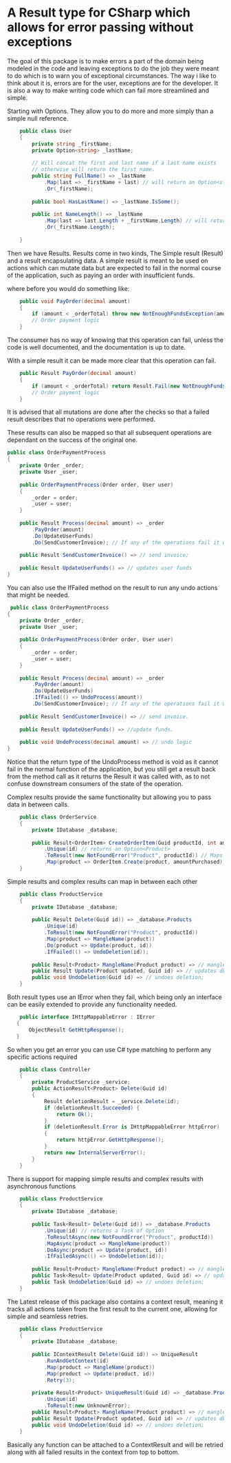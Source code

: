 A Result type for CSharp which allows for error passing without exceptions
=
The goal of this package is to make errors a part of the domain being modeled in the code and leaving exceptions to do 
the job they were meant to do which is to warn you of exceptional circumstances.
The way i like to think about it is, errors are for the user, exceptions are for the developer.
It is also a way to make writing code which can fail more streamlined and simple.

Starting with Options.
They allow you to do more and more simply than a simple null reference.
```csharp
    public class User
    {
        private string _firstName;
        private Option<string> _lastName;
        
        // Will concat the first and last name if a last name exists
        // otherwise will return the first name.
        public string FullName() => _lastName
            .Map(last => _firstName + last) // will return an Option<string>
            .Or(_firstName);
        
        public bool HasLastName() => _lastName.IsSome();
        
        public int NameLength() => _lastName
            .Map(last => last.Length + _firstName.Length) // will return Option<int>
            .Or(_firstName.Length);
        
    }
```

Then we have Results.
Results come in two kinds, The Simple result (Result) and a result encapsulating data.
A simple result is meant to be used on actions which can mutate data but are expected to fail in the normal course 
of the application, such as paying an order with insufficient funds.

where before you would do something like:
```csharp
    public void PayOrder(decimal amount) 
    {
        if (amount < _orderTotal) throw new NotEnoughFundsException(amount);
        // Order payment logic
    }
```
The consumer has no way of knowing that this operation can fail, unless the code is well documented, 
and the documentation is up to date.

With a simple result it can be made more clear that this operation can fail.

```csharp
    public Result PayOrder(decimal amount)
    {
        if (amount < _orderTotal) return Result.Fail(new NotEnoughFunds(amount));
        // Order payment logic
    }
```
It is advised that all mutations are done after the checks so that a failed result describes that no operations were performed.

These results can also be mapped so that all subsequent operations are dependant on the success of the original one.

```csharp
public class OrderPaymentProcess
{
    private Order _order;
    private User _user;
    
    public OrderPaymentProcess(Order order, User user) 
    {
        _order = order;
        _user = user;
    }
    
    public Result Process(decimal amount) => _order
        .PayOrder(amount)
        .Do(UpdateUserFunds)
        .Do(SendCustomerInvoice); // If any of the operations fail it will return a failed result
        
    public Result SendCustomerInvoice() => // send invoice;
    
    public Result UpdateUserFunds() => // updates user funds
}
```
You can also use the IfFailed method on the result to run any undo actions that might be needed.
```csharp
 public class OrderPaymentProcess
{
    private Order _order;
    private User _user;
    
    public OrderPaymentProcess(Order order, User user) 
    {
        _order = order;
        _user = user;
    }
    
    public Result Process(decimal amount) => _order
        .PayOrder(amount)
        .Do(UpdateUserFunds)
        .IfFailed(() => UndoProcess(amount))
        .Do(SendCustomerInvoice); // If any of the operations fail it will return a failed result
        
    public Result SendCustomerInvoice() => // send invoice.
    
    public Result UpdateUserFunds() => //update funds.
    
    public void UndoProcess(decimal amount) => // undo logic
}   
```
Notice that the return type of the UndoProcess method is void as it cannot fail in the normal function of the application, 
but you still get a result back from the method call as it returns the Result it was called with, as to not confuse downstream consumers of the state of the operation.

Complex results provide the same functionality but allowing you to pass data in between calls.

```csharp
    public class OrderService
    {
        private IDatabase _database;
        
        public Result<OrderItem> CreateOrderItem(Guid productId, int amountPurchased) => _database.Products
            .Unique(id) // returns an Option<Product>
            .ToResult(new NotFoundError("Product", productId)) // Maps the option to a Result<Product> using the passed IError if its empty.
            .Map(product => OrderItem.Create(product, amountPurchased))
    }
```

Simple results and complex results can map in between each other

```csharp
    public class ProductService
    {
        private IDatabase _database;
        
        public Result Delete(Guid id)) => _database.Products
            .Unique(id)
            .ToResult(new NotFoundError("Product", productId))
            .Map(product => MangleName(product))
            .Do(product => Update(product, id))
            .IfFailed(() => UndoDeletion(id));
        
        public Result<Product> MangleName(Product product) => // mangles product name;
        public Result Update(Product updated, Guid id) => // updates db state;
        public void UndoDeletion(Guid id) => // undoes deletion;
    }
```

Both result types use an IError when they fail, which being only an interface can be easily extended
to provide any functionality needed.

```csharp
    public interface IHttpMappableError : IError
   {
       ObjectResult GetHttpResponse();
   }
```

So when you get an error you can use C# type matching to perform any specific actions required

```csharp
    public class Controller
    {
        private ProductService _service;
        public ActionResult<Product> Delete(Guid id)
        {
            Result deletionResult = _service.Delete(id);
            if (deletionReuslt.Succeeded) {
                return Ok();
            }
            if (deletionResult.Error is IHttpMappableError httpError)
            {
                return httpError.GetHttpResponse();
            }
            return new InternalServerError();
        }
    }
```

There is support for mapping simple results and complex results with asynchronous functions

```csharp
    public class ProductService
    {
        private IDatabase _database;
        
        public Task<Result> Delete(Guid id)) => _database.Products
            .Unique(id) // returns a Task of Option
            .ToResultAsync(new NotFoundError("Product", productId))
            .MapAsync(product => MangleName(product))
            .DoAsync(product => Update(product, id))
            .IfFailedAsync(() => UndoDeletion(id));
        
        public Result<Product> MangleName(Product product) => // mangles product name;
        public Task<Result> Update(Product updated, Guid id) => // updates db state;
        public Task UndoDeletion(Guid id) => // undoes deletion;
    } 
```

The Latest release of this package also contains a context result, meaning it tracks all actions
taken from the first result to the current one, allowing for simple and seamless retries.

```csharp
    public class ProductService
    {
        private IDatabase _database;
        
        public IContextResult Delete(Guid id)) => UniqueResult
            .RunAndGetContext(id)
            .Map(product => MangleName(product))
            .Map(product => Update(product, id))
            .Retry(3);
        
        private Result<Product> UniqueResult(Guid id) => _database.Products
            .Unique(id)
            .ToResult(new UnknownError);
        public Result<Product> MangleName(Product product) => // mangles product name;
        public Result Update(Product updated, Guid id) => // updates db state;
        public void UndoDeletion(Guid id) => // undoes deletion;
    }
```

Basically any function can be attached to a ContextResult and will be retried along with all failed
results in the context from top to bottom.
